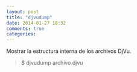 ```yaml
---
layout: post
title: "djvudump"
date: 2014-01-27 18:32
comments: true
categories: 
---
```

Mostrar la estructura interna de los archivos DjVu.

>$ djvudump archivo.djvu

